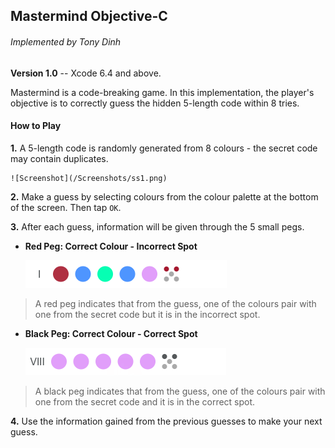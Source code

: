 

## Mastermind Objective-C
###### Implemented by Tony Dinh
**Version 1.0** -- Xcode 6.4 and above.

Mastermind is a code-breaking game. In this implementation, the player's objective is to correctly guess the hidden 5-length code within 8 tries.

#### How to Play
**1.** A 5-length code is randomly generated from 8 colours - the secret code may contain duplicates.
    
    ![Screenshot](/Screenshots/ss1.png)

**2.** Make a guess by selecting colours from the colour palette at the bottom of the screen. Then tap `OK`.

**3.** After each guess, information will be given through the 5 small pegs.

  * **Red Peg: Correct Colour - Incorrect Spot**  
     
    ![Screenshot](/Screenshots/ss3.png)

> A red peg indicates that from the guess, one of the colours pair with one from the secret code 
> but it is in the incorrect spot.

  * **Black Peg: Correct Colour - Correct Spot**

      ![Screenshot](/Screenshots/ss4.png)

> A black peg indicates that from the guess, one of the colours pair with one from the secret code 
> and it is in the correct spot.

**4.** Use the information gained from the previous guesses to make your next guess.

